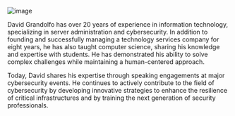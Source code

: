 ![image](https://github.com/user-attachments/assets/f7b0a767-4ec5-451f-ba52-84e8c71794bc)

David Grandolfo has over 20 years of experience in information technology, specializing in server administration and cybersecurity. 
In addition to founding and successfully managing a technology services company for eight years, he has also taught computer science, sharing his knowledge and expertise with students. 
He has demonstrated his ability to solve complex challenges while maintaining a human-centered approach.

Today, David shares his expertise through speaking engagements at major cybersecurity events. 
He continues to actively contribute to the field of cybersecurity by developing innovative strategies to enhance the resilience of critical infrastructures and by training the next generation of security professionals.
